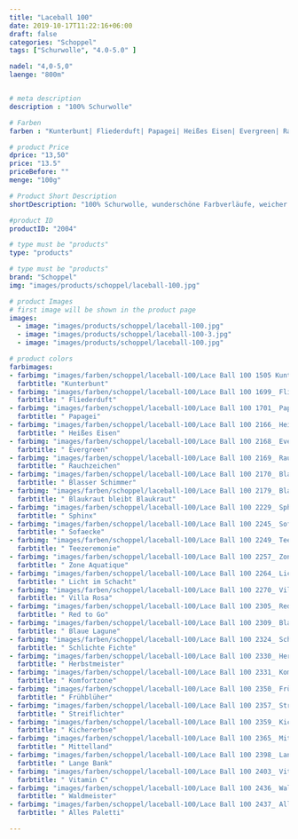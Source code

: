 ```yaml
---
title: "Laceball 100"
date: 2019-10-17T11:22:16+06:00
draft: false
categories: "Schoppel"
tags: ["Schurwolle", "4.0-5.0" ] 

nadel: "4,0-5,0" 
laenge: "800m"	


# meta description
description : "100% Schurwolle"

# Farben
farben : "Kunterbunt| Fliederduft| Papagei| Heißes Eisen| Evergreen| Rauchzeichen| Blasser Schimmer| Blaukraut bleibt Blaukraut| Sphinx| Sofaecke| Teezeremonie| Zone Aquatique| Licht im Schacht| Villa Rosa| Red to Go| Blaue Lagune| Schlichte Fichte| Herbstmeister| Komfortzone| Frühblüher| Streiflichter| Kichererbse| Mittelland| Lange Bank| Vitamin C| Waldmeister| Alles Paletti"

# product Price
dprice: "13,50"
price: "13.5"
priceBefore: ""
menge: "100g"

# Product Short Description
shortDescription: "100% Schurwolle, wunderschöne Farbverläufe, weicher Griff "

#product ID
productID: "2004"

# type must be "products"
type: "products"

# type must be "products"
brand: "Schoppel"
img: "images/products/schoppel/laceball-100.jpg"   

# product Images
# first image will be shown in the product page
images:
  - image: "images/products/schoppel/laceball-100.jpg"
  - image: "images/products/schoppel/laceball-100-3.jpg"
  - image: "images/products/schoppel/laceball-100.jpg"

# product colors
farbimages:
- farbimg: "images/farben/schoppel/laceball-100/Lace Ball 100 1505 Kunterbunt.jpg"	
  farbtitle: "Kunterbunt"
- farbimg: "images/farben/schoppel/laceball-100/Lace Ball 100 1699_ Fliederduft.jpg"	
  farbtitle: " Fliederduft"
- farbimg: "images/farben/schoppel/laceball-100/Lace Ball 100 1701_ Papagei.jpg"	
  farbtitle: " Papagei"
- farbimg: "images/farben/schoppel/laceball-100/Lace Ball 100 2166_ Heißes Eisen.jpg"	
  farbtitle: " Heißes Eisen"
- farbimg: "images/farben/schoppel/laceball-100/Lace Ball 100 2168_ Evergreen.jpg"	
  farbtitle: " Evergreen"
- farbimg: "images/farben/schoppel/laceball-100/Lace Ball 100 2169_ Rauchzeichen.jpg"	
  farbtitle: " Rauchzeichen"
- farbimg: "images/farben/schoppel/laceball-100/Lace Ball 100 2170_ Blasser Schimmer.jpg"	
  farbtitle: " Blasser Schimmer"
- farbimg: "images/farben/schoppel/laceball-100/Lace Ball 100 2179_ Blaukraut bleibt Blaukraut.jpg"	
  farbtitle: " Blaukraut bleibt Blaukraut"
- farbimg: "images/farben/schoppel/laceball-100/Lace Ball 100 2229_ Sphinx.jpg"	
  farbtitle: " Sphinx"
- farbimg: "images/farben/schoppel/laceball-100/Lace Ball 100 2245_ Sofaecke.jpg"	
  farbtitle: " Sofaecke"
- farbimg: "images/farben/schoppel/laceball-100/Lace Ball 100 2249_ Teezeremonie.jpg"	
  farbtitle: " Teezeremonie"
- farbimg: "images/farben/schoppel/laceball-100/Lace Ball 100 2257_ Zone Aquatique.jpg"	
  farbtitle: " Zone Aquatique"
- farbimg: "images/farben/schoppel/laceball-100/Lace Ball 100 2264_ Licht im Schacht.jpg"	
  farbtitle: " Licht im Schacht"
- farbimg: "images/farben/schoppel/laceball-100/Lace Ball 100 2270_ Villa Rosa.jpg"	
  farbtitle: " Villa Rosa"
- farbimg: "images/farben/schoppel/laceball-100/Lace Ball 100 2305_ Red to Go.jpg"	
  farbtitle: " Red to Go"
- farbimg: "images/farben/schoppel/laceball-100/Lace Ball 100 2309_ Blaue Lagune.jpg"	
  farbtitle: " Blaue Lagune"
- farbimg: "images/farben/schoppel/laceball-100/Lace Ball 100 2324_ Schlichte Fichte.jpg"	
  farbtitle: " Schlichte Fichte"
- farbimg: "images/farben/schoppel/laceball-100/Lace Ball 100 2330_ Herbstmeister.jpg"	
  farbtitle: " Herbstmeister"
- farbimg: "images/farben/schoppel/laceball-100/Lace Ball 100 2331_ Komfortzone.jpg"	
  farbtitle: " Komfortzone"
- farbimg: "images/farben/schoppel/laceball-100/Lace Ball 100 2350_ Frühblüher.jpg"	
  farbtitle: " Frühblüher"
- farbimg: "images/farben/schoppel/laceball-100/Lace Ball 100 2357_ Streiflichter.jpg"	
  farbtitle: " Streiflichter"
- farbimg: "images/farben/schoppel/laceball-100/Lace Ball 100 2359_ Kichererbse.jpg"	
  farbtitle: " Kichererbse"
- farbimg: "images/farben/schoppel/laceball-100/Lace Ball 100 2365_ Mittelland.jpg"	
  farbtitle: " Mittelland"
- farbimg: "images/farben/schoppel/laceball-100/Lace Ball 100 2398_ Lange Bank.jpg"	
  farbtitle: " Lange Bank"
- farbimg: "images/farben/schoppel/laceball-100/Lace Ball 100 2403_ Vitamin C.jpg"	
  farbtitle: " Vitamin C"
- farbimg: "images/farben/schoppel/laceball-100/Lace Ball 100 2436_ Waldmeister.jpg"	
  farbtitle: " Waldmeister"
- farbimg: "images/farben/schoppel/laceball-100/Lace Ball 100 2437_ Alles Paletti.jpg"	
  farbtitle: " Alles Paletti"

---
```



